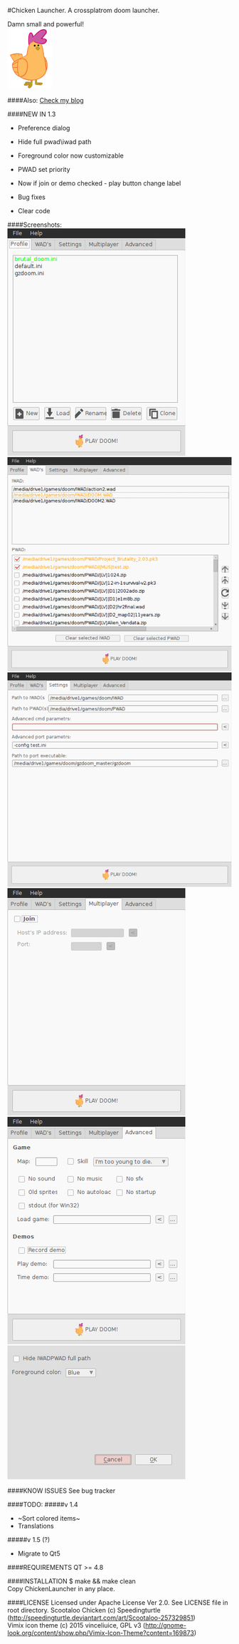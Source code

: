 #Chicken Launcher. A crossplatrom doom launcher.

Damn small and powerful!																																																											
![Oh, I know how to call chicken](/scr/images/chicken.png)     	

####Also:
[Check my blog](https://javirrdar.tumblr.com/)																																																						

####NEW IN 1.3
- Preference dialog
- Hide full pwad\iwad path
- Foreground color now customizable
- PWAD set priority
- Now if join or demo checked - play button change label
- Bug fixes

- Clear code

####Screenshots:
![Profile tab](/screenshots/1profile_tab.png)
![Wad's tab](/screenshots/2wads_tab.png)
![Settings tab](/screenshots/3settings_tab.png)
![Multiplayer tab](/screenshots/4multiplayer_tab.png)
![Advenced tab](/screenshots/5advenced_tab.png)
![Preference dialog](/screenshots/6preferenced_dialog.png)

####KNOW ISSUES
See bug tracker

####TODO:
#####v 1.4
- ~Sort colored items~
- Translations

#####v 1.5 (?)
- Migrate to Qt5

####REQUIREMENTS
QT >= 4.8

####INSTALLATION
$ make && make clean																																																												
Copy ChickenLauncher in any place.																																																										

####LICENSE
Licensed under Apache License Ver 2.0. See LICENSE file in root directory.
Scootaloo Chicken (c) Speedingturtle (http://speedingturtle.deviantart.com/art/Scootaloo-257329851)                                                                                                                                
Vimix icon theme (c) 2015 vinceliuice, GPL v3 (http://gnome-look.org/content/show.php/Vimix-Icon-Theme?content=169873)
